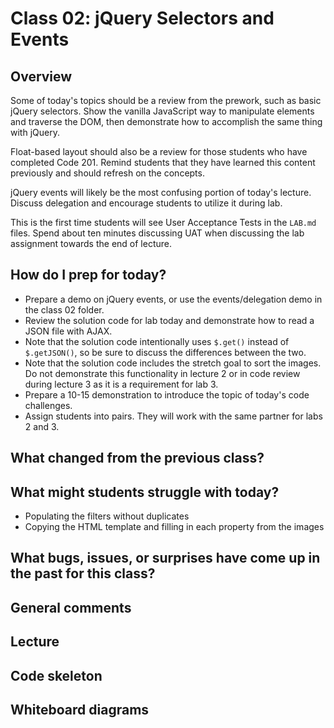 # Class 02: jQuery Selectors and Events
 
## Overview

Some of today's topics should be a review from the prework, such as basic jQuery selectors. Show the vanilla JavaScript way to manipulate elements and traverse the DOM, then demonstrate how to accomplish the same thing with jQuery.

Float-based layout should also be a review for those students who have completed Code 201. Remind students that they have learned this content previously and should refresh on the concepts.

jQuery events will likely be the most confusing portion of today's lecture. Discuss delegation and encourage students to utilize it during lab.

This is the first time students will see User Acceptance Tests in the `LAB.md` files. Spend about ten minutes discussing UAT when discussing the lab assignment towards the end of lecture.

## How do I prep for today?

- Prepare a demo on jQuery events, or use the events/delegation demo in the class 02 folder.
- Review the solution code for lab today and demonstrate how to read a JSON file with AJAX. 
- Note that the solution code intentionally uses `$.get()` instead of `$.getJSON()`, so be sure to discuss the differences between the two.
- Note that the solution code includes the stretch goal to sort the images. Do not demonstrate this functionality in lecture 2 or in code review during lecture 3 as it is a requirement for lab 3.
- Prepare a 10-15 demonstration to introduce the topic of today's code challenges.
- Assign students into pairs. They will work with the same partner for labs 2 and 3.

## What changed from the previous class?

## What might students struggle with today?

- Populating the filters without duplicates
- Copying the HTML template and filling in each property from the images

## What bugs, issues, or surprises have come up in the past for this class?

## General comments

## Lecture

## Code skeleton

## Whiteboard diagrams
